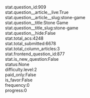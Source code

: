 stat.question_id:909  
stat.question__article__live:True  
stat.question__article__slug:stone-game  
stat.question__title:Stone Game  
stat.question__title_slug:stone-game  
stat.question__hide:False  
stat.total_acs:4248  
stat.total_submitted:6678  
stat.total_column_articles:3  
stat.frontend_question_id:877  
stat.is_new_question:False  
status:None  
difficulty.level:2  
paid_only:False  
is_favor:False  
frequency:0  
progress:0  
